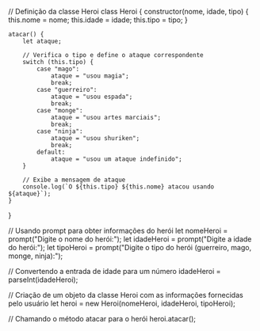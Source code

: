 // Definição da classe Heroi
class Heroi {
    constructor(nome, idade, tipo) {
        this.nome = nome;
        this.idade = idade;
        this.tipo = tipo;
    }

    atacar() {
        let ataque;

        // Verifica o tipo e define o ataque correspondente
        switch (this.tipo) {
            case "mago":
                ataque = "usou magia";
                break;
            case "guerreiro":
                ataque = "usou espada";
                break;
            case "monge":
                ataque = "usou artes marciais";
                break;
            case "ninja":
                ataque = "usou shuriken";
                break;
            default:
                ataque = "usou um ataque indefinido";
        }

        // Exibe a mensagem de ataque
        console.log(`O ${this.tipo} ${this.nome} atacou usando ${ataque}`);
    }
}

// Usando prompt para obter informações do herói
let nomeHeroi = prompt("Digite o nome do herói:");
let idadeHeroi = prompt("Digite a idade do herói:");
let tipoHeroi = prompt("Digite o tipo do herói (guerreiro, mago, monge, ninja):");

// Convertendo a entrada de idade para um número
idadeHeroi = parseInt(idadeHeroi);

// Criação de um objeto da classe Heroi com as informações fornecidas pelo usuário
let heroi = new Heroi(nomeHeroi, idadeHeroi, tipoHeroi);

// Chamando o método atacar para o herói
heroi.atacar();
